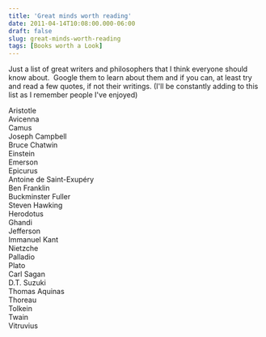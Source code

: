 ```yaml
---
title: 'Great minds worth reading'
date: 2011-04-14T10:08:00.000-06:00
draft: false
slug: great-minds-worth-reading
tags: [Books worth a Look]
---
```


Just a list of great writers and philosophers that I think everyone should know about.  Google them to learn about them and if you can, at least try and read a few quotes, if not their writings. (I'll be constantly adding to this list as I remember people I've enjoyed)  
  
Aristotle  
Avicenna  
Camus  
Joseph Campbell  
Bruce Chatwin  
Einstein  
Emerson  
Epicurus  
Antoine de Saint-Exupéry  
Ben Franklin  
Buckminster Fuller  
Steven Hawking  
Herodotus  
Ghandi  
Jefferson  
Immanuel Kant  
Nietzche  
Palladio  
Plato  
Carl Sagan  
D.T. Suzuki  
Thomas Aquinas  
Thoreau  
Tolkein  
Twain  
Vitruvius